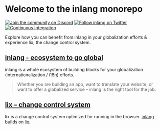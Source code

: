 # Welcome to the inlang monorepo
<p>
  <a href='https://discord.gg/gdMPPWy57R' target="_blank"><img alt='Join the community on Discord' src='https://img.shields.io/badge/Discord-100000?style=flat&logo=Discord&logoColor=white&labelColor=5865F2&color=5865F2'/></a>
  <a href='https://twitter.com/inlangHQ' target="_blank"><img alt='Follow inlang on Twitter' src='https://img.shields.io/badge/Twitter-100000?style=flat&logo=Twitter&logoColor=white&labelColor=1A8CD8&color=1A8CD8'/></a>
  <a href='https://github.com/inlang/monorepo/actions/workflows/continuous-integration.yml' target="_blank"><img alt='Continuous Integration' src='https://github.com/inlang/monorepo/actions/workflows/continuous-integration.yml/badge.svg'/></a>
</p>

Explore how you can benefit from inlang in your globalization efforts & experience lix, the change control system.

## [inlang - ecosystem to go global](./inlang)

inlang is a whole ecosystem of building blocks for your globalization (internationalization / i18n) efforts.

> Whether you are building an app, want to translate your website, or want to offer a globalized service – inlang is the right tool for the job.

## [lix – change control system](./lix)

lix is a change control system optimized for running in the browser. [inlang](./inlang) builds on [lix](./lix).
